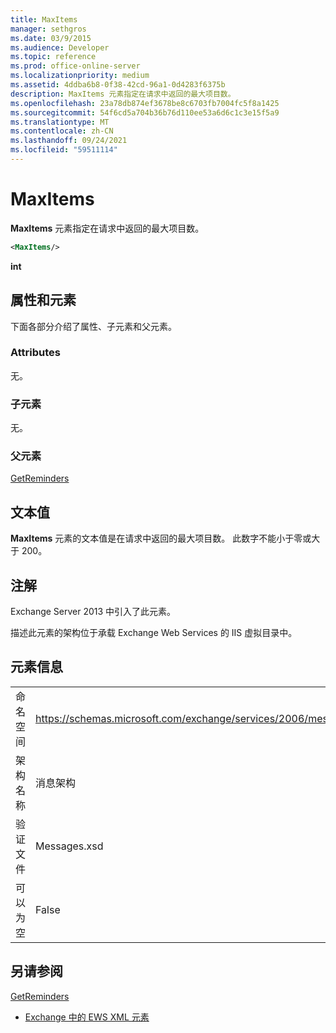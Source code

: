 ```yaml
---
title: MaxItems
manager: sethgros
ms.date: 03/9/2015
ms.audience: Developer
ms.topic: reference
ms.prod: office-online-server
ms.localizationpriority: medium
ms.assetid: 4ddba6b8-0f38-42cd-96a1-0d4283f6375b
description: MaxItems 元素指定在请求中返回的最大项目数。
ms.openlocfilehash: 23a78db874ef3678be8c6703fb7004fc5f8a1425
ms.sourcegitcommit: 54f6cd5a704b36b76d110ee53a6d6c1c3e15f5a9
ms.translationtype: MT
ms.contentlocale: zh-CN
ms.lasthandoff: 09/24/2021
ms.locfileid: "59511114"
---
```

# <a name="maxitems"></a>MaxItems

**MaxItems** 元素指定在请求中返回的最大项目数。 
  
```XML
<MaxItems/>
```

 **int**
## <a name="attributes-and-elements"></a>属性和元素

下面各部分介绍了属性、子元素和父元素。
  
### <a name="attributes"></a>Attributes

无。
  
### <a name="child-elements"></a>子元素

无。
  
### <a name="parent-elements"></a>父元素

[GetReminders](getreminders.md)
  
## <a name="text-value"></a>文本值

**MaxItems** 元素的文本值是在请求中返回的最大项目数。 此数字不能小于零或大于 200。 
  
## <a name="remarks"></a>注解

Exchange Server 2013 中引入了此元素。
  
描述此元素的架构位于承载 Exchange Web Services 的 IIS 虚拟目录中。
  
## <a name="element-information"></a>元素信息

|||
|:-----|:-----|
|命名空间  <br/> |https://schemas.microsoft.com/exchange/services/2006/messages  <br/> |
|架构名称  <br/> |消息架构  <br/> |
|验证文件  <br/> |Messages.xsd  <br/> |
|可以为空  <br/> |False  <br/> |
   
## <a name="see-also"></a>另请参阅



[GetReminders](getreminders.md)


- [Exchange 中的 EWS XML 元素](ews-xml-elements-in-exchange.md)

